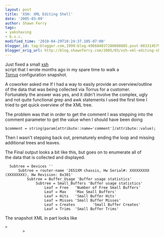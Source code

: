 ```yaml
---
layout: post
title: 'XSH: XML Editing Shell'
date: '2005-03-09'
author: Shawn Ferry
tags:
- yakshaving
- b.s.c.
modified_time: '2010-04-29T10:24:37.105-07:00'
blogger_id: tag:blogger.com,1999:blog-496684037280688885.post-8033145796097753274
blogger_orig_url: http://blog.shawnferry.com/2005/03/xsh-xml-editing-shell.html
---
```


Just fixed a small [xsh](http://xsh.sourceforge.net)  
script that I wrote months ago in my spare time to walk a [  
Torrus](http://www.torrus.org) configuration snapshot.  
  
A coworker asked me If I had a way to easily provide an overview/outline  
of the data that was being collected via Torrus for a customer.  
Fortunately the answer was yes, and it didn't involve the complex, ugly  
and not quite functional grep and awk statements I used the first time I  
tried to get quick overview of the XML tree.  

The problem was that in order to get the comment I was stepping into the  
comment parameter to get the value when I should have been doing  
  
    $comment = string(param[attribute::name='comment']/attribute::value);        

Then I wasn't stepping back out, prematurely ending the loop and missing  
additional trees and leaves.  

The Final output looks a bit like this, but goes on to enumerate all of  
the data that is collected and displayed.  
  
      Subtree = Devices ''  
          Subtree = router-name '2651XM chassis, Hw Serial#: XXXXXXXXX (XXXXXXXX), Hw Revision: 0x301'  
              Subtree = Buffer_Usage 'Buffer usage statistics'  
                  Subtree = Small_Buffers 'Buffer usage statistics'  
                      Leaf = Free   'Number of Free Small Buffers'  
                      Leaf = Max    'Max Small Buffers'  
                      Leaf = Hits   'Small Buffer Hits'  
                      Leaf = Misses 'Small Buffer Misses'  
                      Leaf = Creates        'Small Buffer Creates'  
                      Leaf = Trims  'Small Buffer Trims'        

The snapshot XML in part looks like  

    >  
            >  
              
